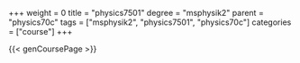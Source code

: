 +++
weight = 0
title = "physics7501"
degree = "msphysik2"
parent = "physics70c"
tags = ["msphysik2", "physics7501", "physics70c"]
categories = ["course"]
+++

{{< genCoursePage >}}

